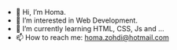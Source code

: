 - 👋 Hi, I’m Homa.
- 👀 I’m interested in Web Development. 
- 🌱 I’m currently learning HTML, CSS, Js and ...
- 📫 How to reach me: homa.zohdi@hotmail.com

<!---
Homazd/Homazd is a ✨ special ✨ repository because its `README.md` (this file) appears on your GitHub profile.
You can click the Preview link to take a look at your changes.
--->
